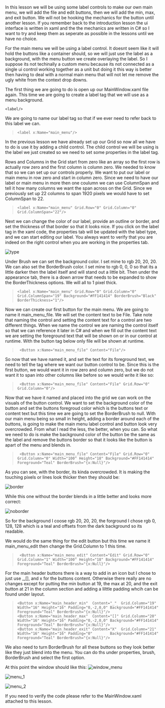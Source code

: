 In this lesson we will be using some label controls to make our own main menu, we will add the file and edit buttons, then we will add the min, max, and exit button. We will not be hooking the mechanics for the button until another lesson. If you remember back to the introduction lesson the ui interface is written in xaml and the the mechanics are written in C# so I want to try and keep them as seperate as possible in the lessons until we have no choice.

For the main menu we will be using a label control. It doesnt seem like it will hold the buttons like a container should, so we will just use the label as a background, with the menu button we create overlaying the label. So I suppose its not techinally a custom menu because its not connected as a single ui control working together as a unit but doing it this way is better then having to deal with a normal main menu that will not let me remove the ugly white from the context drop downs.

The first thing we are going to do is open up our MainWindow.xaml file again. This time we are going to create a label tag that we will use as a menu background. 
```
<label/>
```
We are going to name our label tag so that if we ever need to refer back to this label we can.
>     <label x:Name="main_menu"/>

In the previous lesson we have already set up our Grid so now all we have to do is use it by adding a child control. The child control we will be using is the label we just created so we need to set some properties in the label tag. 

Rows and Columns in the Grid start from zero like an array so the first row is actually row zero and the first column is column zero. We needed to know that so we can set up our controls properly. We want to put our label or main menu in row zero and start in column zero. Since we need to have our label or main menu in more then one coulumn we can use ColumnSpan and tell it how many columns we want the span across on the Grid. Since we previously set up 22 columns to span 1920 pixels we would have to set ColumnSpan to 22.
>     <label x:Name="main_menu" Grid.Row="0" Grid.Column="0" Grid.ColumnSpan="22"/>

Next we can change the color of our label, provide an outline or border, and set the thickness of that border so that it looks nice. If you click on the label tag in the xaml code, the properties tab will be updated with the label type, and we can start editing our label. You always want to verify that you are indeed on the right control when you are working in the properties tab.

![type](https://github.com/ravenleeblack/Illeshian-Ide/assets/76606152/9ce02f8d-369a-4e2e-b393-d05abf5766e3)

Under Brush we can set the background color. I set mine to rgb 20, 20, 20. We can also set the BorderBrush color. I set mine to rgb 0, 0, 0 so that its a little darker then the label itself and will stand out a little bit. Then under the appearance tab, there is a down arrow that needs to be expanded to show the BorderThickness options. We will all to 1 pixel thick.
>     <label x:Name="main_menu" Grid.Row="0" Grid.Column="0" Grid.ColumnSpan="19" Background="#FF141414" BorderBrush="Black" BorderThickness="1"/>


Now we can create our first button for the main menu. We are going to name it main_menu_file. We will set the content text to be File. Take note that naming the control and setting the content text for a control are two different things. When we name the control we are naming the control itself so that we can reference it later in C# and when we fill out the content text we are setting the foreground text that will be shown on or in our control at runtime. With the button tag below only file will be shown at runtime.
>      <Button x:Name="main_menu_file" Content="File"/>

So now that we have named it, and set the text for its foreground text, we need to tell the tag where we want our button control to be. Since this is the first button, we would want it in row zero and column zero, but we do not want it to span into other columns like before so we would write it like so:
>      <Button x:Name="main_menu_file" Content="File" Grid.Row="0" Grid.Column="0"/>

Now that we have it named and placed into the grid we can work on the visuals of the button control. We want to set the background color of the button and set the buttons foregroud color which is the  buttons text or content text but this time we are going to set the BorderBrush to null. With our main menu being so small in height, adding a border around each of the buttons, is going to make the main menu label control and button look very overcrowded. From what I read the less, the better, when you can. So what we need to do is make the background color of the button be the same as the label and remove the buttons border so that it looks like the button is apart of the menu and blends in.
>      <Button x:Name="main_menu_file" Content="File" Grid.Row="0" Grid.Column="0" Width="100" Height="18" Background="#FF141414" Foreground="Teal" BorderBrush="{x:Null}"/>

As you can see, with the border, its kinda overcrowded. It is making the touching pixels or lines look thicker then they should be:

![border](https://github.com/ravenleeblack/Illeshian-Ide/assets/76606152/dd6daa12-f5d3-494b-972a-921008af7e9c)

While this one without the border blends in a little better and looks more correct:

![noborder](https://github.com/ravenleeblack/Illeshian-Ide/assets/76606152/4ca6fa27-46f8-4b35-b885-70d164fee461)

So for the background I coose rgb 20, 20, 20, the forground I chose rgb 0, 128, 128 which is a teal and offsets from the dark background so its readable.


We would do the same thing for the edit button but this time we name it main_menu_edit then change the Grid.Column to 1 this time.
>      <Button x:Name="main_menu_edit" Content="Edit" Grid.Row="0" Grid.Column="1" Width="100" Height="18" Background="#FF141414" Foreground="Teal" BorderBrush="{x:Null}"/>

For the main header buttons there is a way to add in an icon but I chose to just use _,[], and x for the buttons content. Otherwise there really are no changes except for putting the min button at 19, the max at 20, and the exit button at 21 in the column section and adding a lilttle padding whcih can be found under layout. 
>     <Button x:Name="main_header_min"  Content="_"  Grid.Column="19" Width="16" Height="16" Padding="0,-2,0,0" Background="#FF141414" Foreground="Teal" BorderBrush="{x:Null}"/>
>     <Button x:Name="main_header_max"  Content="[]" Grid.Column="20" Width="16" Height="16" Padding="0,-2,0,0" Background="#FF141414" Foreground="Teal" BorderBrush="{x:Null}"/>
>     <Button x:Name="main_header_exit" Content="X"  Grid.Column="21" Width="16" Height="16" Padding="0"        Background="#FF141414" Foreground="Teal" BorderBrush="{x:Null}"/>

We also need to turn BorderBrush for all these buttons so they look better like they just blend into the menu. You can do ths under properties, brush, BorderBrush and select the first option.

At this point the window should like this:
![window_menu](https://github.com/ravenleeblack/Illeshian-Ide/assets/76606152/2b2a16c8-33e7-443c-99ac-dd2b5f22b9b1)

![menu_1](https://github.com/ravenleeblack/Illeshian-Ide/assets/76606152/f2fc24f5-cedf-4871-b8d5-5e7911fd99e2)

![menu_2](https://github.com/ravenleeblack/Illeshian-Ide/assets/76606152/833f5370-1dfa-4649-b45a-3485de379a19)

If you need to verify the code please refer to the MainWindow.xaml attached to this lesson.
